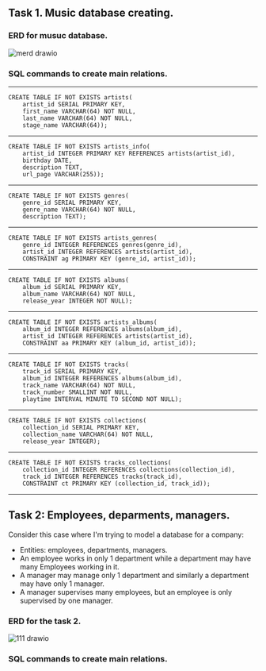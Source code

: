 ## Task 1. Music database creating.

### ERD for musuc database.

![merd drawio](https://user-images.githubusercontent.com/95244436/169039402-a54f3e91-0e1e-4eba-949d-68c1392dce03.png)



### SQL commands to create main relations.

***

    CREATE TABLE IF NOT EXISTS artists(  
        artist_id SERIAL PRIMARY KEY,  
        first_name VARCHAR(64) NOT NULL,  
        last_name VARCHAR(64) NOT NULL,  
        stage_name VARCHAR(64));  

***

    CREATE TABLE IF NOT EXISTS artists_info(  
	    artist_id INTEGER PRIMARY KEY REFERENCES artists(artist_id),  
	    birthday DATE,  
	    description TEXT,  
	    url_page VARCHAR(255));  

***
    
    CREATE TABLE IF NOT EXISTS genres(  
        genre_id SERIAL PRIMARY KEY,  
        genre_name VARCHAR(64) NOT NULL,  
        description TEXT);  

***

    CREATE TABLE IF NOT EXISTS artists_genres(  
        genre_id INTEGER REFERENCES genres(genre_id),  
        artist_id INTEGER REFERENCES artists(artist_id),  
        CONSTRAINT ag PRIMARY KEY (genre_id, artist_id));  

***

    CREATE TABLE IF NOT EXISTS albums(  
        album_id SERIAL PRIMARY KEY,  
        album_name VARCHAR(64) NOT NULL,   
        release_year INTEGER NOT NULL);  

***

    CREATE TABLE IF NOT EXISTS artists_albums(  
        album_id INTEGER REFERENCES albums(album_id),  
        artist_id INTEGER REFERENCES artists(artist_id),  
        CONSTRAINT aa PRIMARY KEY (album_id, artist_id));  

***

    CREATE TABLE IF NOT EXISTS tracks(  
        track_id SERIAL PRIMARY KEY,  
        album_id INTEGER REFERENCES albums(album_id),  
        track_name VARCHAR(64) NOT NULL,   
        track_number SMALLINT NOT NULL,  
        playtime INTERVAL MINUTE TO SECOND NOT NULL);  

***

    CREATE TABLE IF NOT EXISTS collections(  
        collection_id SERIAL PRIMARY KEY,  
        collection_name VARCHAR(64) NOT NULL,  
        release_year INTEGER);  

***

    CREATE TABLE IF NOT EXISTS tracks_collections(  
        collection_id INTEGER REFERENCES collections(collection_id),  
        track_id INTEGER REFERENCES tracks(track_id),  
        CONSTRAINT ct PRIMARY KEY (collection_id, track_id));  

***

## Task 2: Employees, deparments, managers.

Consider this case where I'm trying to model a database for a company:<br>
- Entities: employees, departments, managers.
- An employee works in only 1 department while a department may have many Employees working in it.
- A manager may manage only 1 department and similarly a department may have only 1 manager.
- A manager supervises many employees, but an employee is only supervised by one manager.
 
 ### ERD for the task 2.
 
 ![111 drawio](https://user-images.githubusercontent.com/95244436/169483762-206e86d0-31d0-48f0-bd43-d0834bc9ee13.png)

### SQL commands to create main relations.
 
 
